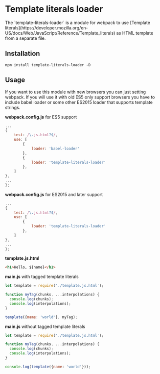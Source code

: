 <h1>Template literals loader</h1>
The `template-literals-loader` is a module for webpack to use [Template literals](https://developer.mozilla.org/en-US/docs/Web/JavaScript/Reference/Template_literals) as HTML template from a separate file.

## Installation

`npm install template-literals-loader -D`

## Usage



If you want to use this module with new browsers you can just setting webpack. If you will use it with old ES5 only support browsers you have to include babel loader or some other ES2015 loader that supports template strings.

**webpack.config.js**  for ES5 support
``` javascript
...
{
    test: /\.js.html?$/,
    use: [
        {
            loader: 'babel-loader'
        },
        {
            loader: 'template-literals-loader'
        },
    ]
},
...
};
```

**webpack.config.js** for ES2015 and later support
``` javascript
...
{
    test: /\.js.html?$/,
    use: [
        {
            loader: 'template-literals-loader'
        },
    ]
},
...
};
```

**template.js.html**
``` html
<h1>Hello, ${name}</h1>
```

**main.js**  with tagged template literals
``` javascript
let template = require('./template.js.html');

function myTag(chunks, ...interpolations) {
  console.log(chunks);
  console.log(interpolations);
}

template({name: 'world'}, myTag);
```

**main.js**  without tagged template literals
``` javascript
let template = require('./template.js.html');

function myTag(chunks, ...interpolations) {
  console.log(chunks);
  console.log(interpolations);
}

console.log(template({name: 'world'}));
```